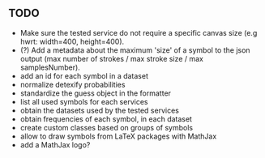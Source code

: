 ## TODO

- Make sure the tested service do not require a specific canvas size (e.g hwrt: width=400, height=400).
- (?) Add a metadata about the maximum 'size' of a symbol to the json output (max number of strokes / max stroke size / max samplesNumber).
- add an id for each symbol in a dataset
- normalize detexify probabilities
- standardize the guess object in the formatter
- list all used symbols for each services
- obtain the datasets used by the tested services
- obtain frequencies of each symbol, in each dataset
- create custom classes based on groups of symbols
- allow to draw symbols from LaTeX packages with MathJax
- add a MathJax logo?
